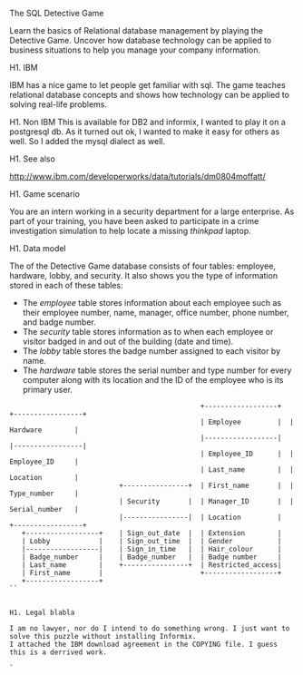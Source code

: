 The SQL Detective Game

Learn the basics of Relational database management by playing the Detective Game. Uncover how database technology can be applied to business situations to help you manage your company information.

H1. IBM

IBM has a nice game to let people get familiar with sql.
The game teaches relational database concepts and shows how technology can be applied to solving real-life problems.

H1. Non IBM
This is available for DB2 and informix, I wanted to play it on a postgresql db. As it turned out ok, I wanted to make it easy for others as well. So I added the mysql dialect as well.

H1. See also

http://www.ibm.com/developerworks/data/tutorials/dm0804moffatt/

H1. Game scenario

You are an intern working in a security department for a large enterprise. As part of your training, you have been asked to participate in a crime investigation simulation to help locate a missing *thinkpad* laptop.


H1. Data model

The of the Detective Game database consists of four tables: employee, hardware, lobby, and security. It also shows you the type of information stored in each of these tables:

* The *employee* table stores information about each employee such as their employee number, name, manager, office number, phone number, and badge number.
* The *security* table stores information as to when each employee or visitor badged in and out of the building (date and time).
* The *lobby* table stores the badge number assigned to each visitor by name.
* The *hardware* table stores the serial number and type number for every computer along with its location and the ID of the employee who is its primary user.

```
                                               +------------------+  +-----------------+
                                               | Employee         |  | Hardware        |
                                               |------------------|  |-----------------|
                                               | Employee_ID      |  | Employee_ID     |
                                               | Last_name        |  | Location        |
                           +----------------+  | First_name       |  | Type_number     |
                           | Security       |  | Manager_ID       |  | Serial_number   |
                           |----------------|  | Location         |  +-----------------+
   +------------------+    | Sign_out_date  |  | Extension        |
   | Lobby            |    | Sign_out_time  |  | Gender           |
   |------------------|    | Sign_in_time   |  | Hair_colour      |
   | Badge_number     |    | Badge_number   |  | Badge number     |
   | Last_name        |    +----------------+  | Restricted_access|
   | First_name       |                        +------------------+
   +------------------+
``


H1. Legal blabla

I am no lawyer, nor do I intend to do something wrong. I just want to solve this puzzle without installing Informix.
I attached the IBM download agreement in the COPYING file. I guess this is a derrived work.

`
